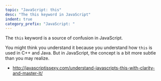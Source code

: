 ```yaml
---
topic: "JavaScript: this"
desc: "The this keyword in JavaScript"
indent: true
category_prefix: "JavaScript: "
---
```


The `this` keyword is a source of confusion in JavaScript.  

You might think you understand it because you understand how `this` is used in C++ and Java.  But in JavaScript,
the concept is a bit more subtle than you may realize.

* <http://javascriptissexy.com/understand-javascripts-this-with-clarity-and-master-it/>
